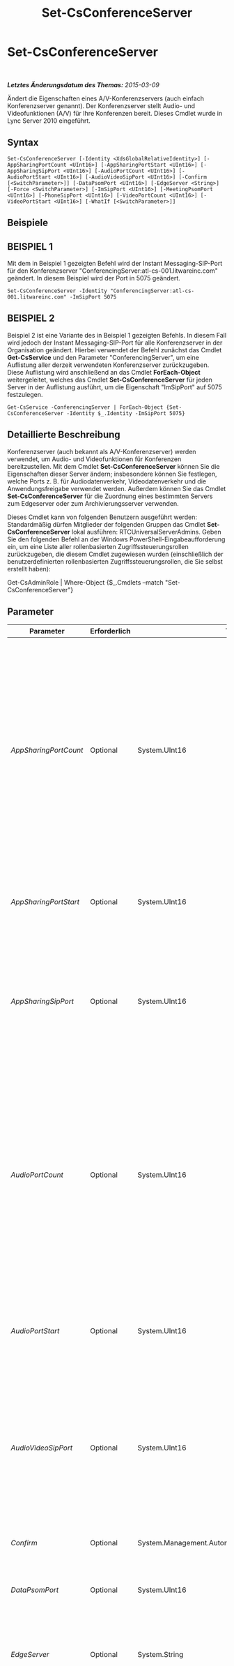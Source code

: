 ﻿---
title: Set-CsConferenceServer
TOCTitle: Set-CsConferenceServer
ms:assetid: 90f9f1f1-0029-4f97-a8f4-719523cfad56
ms:mtpsurl: https://technet.microsoft.com/de-de/library/Gg398738(v=OCS.15)
ms:contentKeyID: 49294749
ms.date: 05/19/2016
mtps_version: v=OCS.15
ms.translationtype: HT
---

# Set-CsConferenceServer

 

_**Letztes Änderungsdatum des Themas:** 2015-03-09_

Ändert die Eigenschaften eines A/V-Konferenzservers (auch einfach Konferenzserver genannt). Der Konferenzserver stellt Audio- und Videofunktionen (A/V) für Ihre Konferenzen bereit. Dieses Cmdlet wurde in Lync Server 2010 eingeführt.

## Syntax

    Set-CsConferenceServer [-Identity <XdsGlobalRelativeIdentity>] [-AppSharingPortCount <UInt16>] [-AppSharingPortStart <UInt16>] [-AppSharingSipPort <UInt16>] [-AudioPortCount <UInt16>] [-AudioPortStart <UInt16>] [-AudioVideoSipPort <UInt16>] [-Confirm [<SwitchParameter>]] [-DataPsomPort <UInt16>] [-EdgeServer <String>] [-Force <SwitchParameter>] [-ImSipPort <UInt16>] [-MeetingPsomPort <UInt16>] [-PhoneSipPort <UInt16>] [-VideoPortCount <UInt16>] [-VideoPortStart <UInt16>] [-WhatIf [<SwitchParameter>]]

## Beispiele

## BEISPIEL 1

Mit dem in Beispiel 1 gezeigten Befehl wird der Instant Messaging-SIP-Port für den Konferenzserver "ConferencingServer:atl-cs-001.litwareinc.com" geändert. In diesem Beispiel wird der Port in 5075 geändert.

    Set-CsConferenceServer -Identity "ConferencingServer:atl-cs-001.litwareinc.com" -ImSipPort 5075

## BEISPIEL 2

Beispiel 2 ist eine Variante des in Beispiel 1 gezeigten Befehls. In diesem Fall wird jedoch der Instant Messaging-SIP-Port für alle Konferenzserver in der Organisation geändert. Hierbei verwendet der Befehl zunächst das Cmdlet **Get-CsService** und den Parameter "ConferencingServer", um eine Auflistung aller derzeit verwendeten Konferenzserver zurückzugeben. Diese Auflistung wird anschließend an das Cmdlet **ForEach-Object** weitergeleitet, welches das Cmdlet **Set-CsConferenceServer** für jeden Server in der Auflistung ausführt, um die Eigenschaft "ImSipPort" auf 5075 festzulegen.

    Get-CsService -ConferencingServer | ForEach-Object {Set-CsConferenceServer -Identity $_.Identity -ImSipPort 5075}

## Detaillierte Beschreibung

Konferenzserver (auch bekannt als A/V-Konferenzserver) werden verwendet, um Audio- und Videofunktionen für Konferenzen bereitzustellen. Mit dem Cmdlet **Set-CsConferenceServer** können Sie die Eigenschaften dieser Server ändern; insbesondere können Sie festlegen, welche Ports z. B. für Audiodatenverkehr, Videodatenverkehr und die Anwendungsfreigabe verwendet werden. Außerdem können Sie das Cmdlet **Set-CsConferenceServer** für die Zuordnung eines bestimmten Servers zum Edgeserver oder zum Archivierungsserver verwenden.

Dieses Cmdlet kann von folgenden Benutzern ausgeführt werden: Standardmäßig dürfen Mitglieder der folgenden Gruppen das Cmdlet **Set-CsConferenceServer** lokal ausführen: RTCUniversalServerAdmins. Geben Sie den folgenden Befehl an der Windows PowerShell-Eingabeaufforderung ein, um eine Liste aller rollenbasierten Zugriffssteuerungsrollen zurückzugeben, die diesem Cmdlet zugewiesen wurden (einschließlich der benutzerdefinierten rollenbasierten Zugriffssteuerungsrollen, die Sie selbst erstellt haben):

Get-CsAdminRole | Where-Object {$\_.Cmdlets –match "Set-CsConferenceServer"}

## Parameter


<table>
<colgroup>
<col style="width: 25%" />
<col style="width: 25%" />
<col style="width: 25%" />
<col style="width: 25%" />
</colgroup>
<thead>
<tr class="header">
<th>Parameter</th>
<th>Erforderlich</th>
<th>Typ</th>
<th>Beschreibung</th>
</tr>
</thead>
<tbody>
<tr class="odd">
<td><p><em>AppSharingPortCount</em></p></td>
<td><p>Optional</p></td>
<td><p>System.UInt16</p></td>
<td><p>Die Gesamtanzahl von Ports, die für die Anwendungsfreigabe zugewiesen sind. Die Ports, die tatsächlich geöffnet werden sollen, beginnen mit dem unter &quot;AppSharingPortStart&quot; festgelegten Wert. Von diesem Wert ausgehend wird die unter &quot;AppSharingPortCount&quot; festgelegte Anzahl von Ports geöffnet. Wenn für &quot;AppSharingPortStart&quot; z. B. der Wert 60000 und für &quot;AppSharingPortCount&quot; der Wert 100 festgelegt ist, werden die Ports 60000 bis 60099 für die Anwendungsfreigabe verwendet.</p></td>
</tr>
<tr class="even">
<td><p><em>AppSharingPortStart</em></p></td>
<td><p>Optional</p></td>
<td><p>System.UInt16</p></td>
<td><p>Der erste Port im für die Anwendungsfreigabe zugewiesenen Medienportbereich. Beispiel: –AppSharingPortStart 60000.</p></td>
</tr>
<tr class="odd">
<td><p><em>AppSharingSipPort</em></p></td>
<td><p>Optional</p></td>
<td><p>System.UInt16</p></td>
<td><p>SIP-Port für die Überwachung von Anforderungen zur Anwendungsfreigabe. Die für die Anwendungsfreigabe tatsächlich verwendeten Ports werden über &quot;AppSharingPortStart&quot; und &quot;AppSharingPortCount&quot; konfiguriert.</p></td>
</tr>
<tr class="even">
<td><p><em>AudioPortCount</em></p></td>
<td><p>Optional</p></td>
<td><p>System.UInt16</p></td>
<td><p>Gesamtanzahl von Ports, die für das Senden und Empfangen von Audiodaten genutzt werden. Die Ports, die tatsächlich geöffnet werden sollen, beginnen mit dem unter &quot;AudioPortStart&quot; festgelegten Wert. Von diesem Wert ausgehend wird die unter &quot;AudioPortCount&quot; festgelegte Anzahl von Ports geöffnet. Wenn &quot;AudioPortStart&quot; beispielsweise auf 60000 und &quot;AudioPortCount&quot; auf 100 festgelegt wurde, werden die Ports 60000 bis 60099 für den Audiodatenverkehr genutzt.</p></td>
</tr>
<tr class="odd">
<td><p><em>AudioPortStart</em></p></td>
<td><p>Optional</p></td>
<td><p>System.UInt16</p></td>
<td><p>Der erste Port in dem für das Senden und Empfangen von Audiodaten zugewiesenen Medienportbereich. Beispiel: –AudioPortStart 60000.</p></td>
</tr>
<tr class="even">
<td><p><em>AudioVideoSipPort</em></p></td>
<td><p>Optional</p></td>
<td><p>System.UInt16</p></td>
<td><p>SIP-Port für die Überwachung auf eingehende Anforderungen für den Audio- und Videodienst. Die tatsächlich für den Audio- und Videodatenverkehr eingesetzten Ports werden über &quot;AudioPortCount&quot;, &quot;AudioPortStart&quot;, &quot;VideoPortCount&quot; und &quot;VideoPortStart&quot; konfiguriert.</p></td>
</tr>
<tr class="odd">
<td><p><em>Confirm</em></p></td>
<td><p>Optional</p></td>
<td><p>System.Management.Automation.SwitchParameter</p></td>
<td><p>Fordert Sie vor der Ausführung des Befehls zum Bestätigen auf.</p></td>
</tr>
<tr class="even">
<td><p><em>DataPsomPort</em></p></td>
<td><p>Optional</p></td>
<td><p>System.UInt16</p></td>
<td><p>Der vom PSOM-Protokoll (Persistent Shared Object Model) verwendete Datenport.</p></td>
</tr>
<tr class="odd">
<td><p><em>EdgeServer</em></p></td>
<td><p>Optional</p></td>
<td><p>System.String</p></td>
<td><p>Dienstidentifizierung des Edgeservers, der dem Konferenzserver zugeordnet werden soll. Beispiel: -EdgeServer &quot;EdgeServer:atl-edge-001.litwareinc.com&quot;.</p></td>
</tr>
<tr class="even">
<td><p><em>Force</em></p></td>
<td><p>Optional</p></td>
<td><p>System.Management.Automation.SwitchParameter</p></td>
<td><p>Unterdrückt die Anzeige von Meldungen bei nicht schwerwiegenden Fehlern, die beim Ausführen des Befehls auftreten können.</p></td>
</tr>
<tr class="odd">
<td><p><em>Identity</em></p></td>
<td><p>Optional</p></td>
<td><p>Microsoft.Rtc.Management.Xds.XdsGlobalRelativeIdentity</p></td>
<td><p>Dienstidentifizierung des zu ändernden Konferenzservers. Beispiel: -Identity &quot;ConferencingServer:atl-cs-001.litwareinc.com&quot;.</p>
<p>Beachten Sie, dass Sie das Präfix &quot;ConferencingServer:&quot; auslassen können, wenn Sie einen Konferenzserver angeben. Beispiel: -Identity &quot;atl-cs-001.litwareinc.com&quot;.</p>
<p></p></td>
</tr>
<tr class="even">
<td><p><em>ImSipPort</em></p></td>
<td><p>Optional</p></td>
<td><p>System.UInt16</p></td>
<td><p>Port für den Instant Messaging-Datenverkehr.</p></td>
</tr>
<tr class="odd">
<td><p><em>MeetingPsomPort</em></p></td>
<td><p>Optional</p></td>
<td><p>System.UInt16</p></td>
<td><p>Port für das PSOM-Protokoll (Persistent Shared Object Model), ein Microsoft-Protokoll für Konferenzen.</p></td>
</tr>
<tr class="even">
<td><p><em>PhoneSipPort</em></p></td>
<td><p>Optional</p></td>
<td><p>System.UInt16</p></td>
<td><p>Port für Telefoniedatenverkehr.</p></td>
</tr>
<tr class="odd">
<td><p><em>VideoPortCount</em></p></td>
<td><p>Optional</p></td>
<td><p>System.UInt16</p></td>
<td><p>Gesamtanzahl von Ports, die für das Senden und Empfangen von Videodaten genutzt werden. Die Ports, die tatsächlich geöffnet werden sollen, beginnen mit dem unter &quot;VideoPortStart&quot; festgelegten Wert. Von diesem Wert ausgehend wird die unter &quot;VideoPortCount&quot; festgelegte Anzahl von Ports geöffnet. Wenn &quot;VideoPortStart&quot; beispielsweise auf 60000 und &quot;VideoPortCount&quot; auf 100 festgelegt wird, werden die Ports 60000 bis 60099 für den Videodatenverkehr genutzt.</p></td>
</tr>
<tr class="even">
<td><p><em>VideoPortStart</em></p></td>
<td><p>Optional</p></td>
<td><p>System.UInt16</p></td>
<td><p>Der erste Port in dem für das Senden und Empfangen von Videodaten zugewiesenen Portbereich. Beispiel: –VideoPortStart 60000.</p></td>
</tr>
<tr class="odd">
<td><p><em>WhatIf</em></p></td>
<td><p>Optional</p></td>
<td><p>System.Management.Automation.SwitchParameter</p></td>
<td><p>Beschreibt die Auswirkungen einer Ausführung des Befehls, ohne den Befehl tatsächlich auszuführen.</p></td>
</tr>
</tbody>
</table>


## Eingabetypen

Keine. Das Cmdlet **Set-CsConferenceServer** akzeptiert keine weitergeleitete Eingabe.

## Rückgabetypen

Das Cmdlet **Set-CsConferenceServer** gibt keine Objekte oder Werte zurück. Stattdessen ändert das Cmdlet vorhandene Instanzen des Objekts "Microsoft.Rtc.Management.Xds.DisplayConferenceServer".

## Siehe auch

#### Weitere Ressourcen

[Get-CsConferencingConfiguration](get-csconferencingconfiguration.md)  
[Get-CsService](get-csservice.md)

